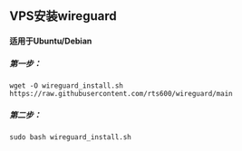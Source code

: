 ## VPS安装wireguard
#### 适用于Ubuntu/Debian

##### 第一步：
```
wget -O wireguard_install.sh https://raw.githubusercontent.com/rts600/wireguard/main
```
##### 第二步：
```
sudo bash wireguard_install.sh
```
